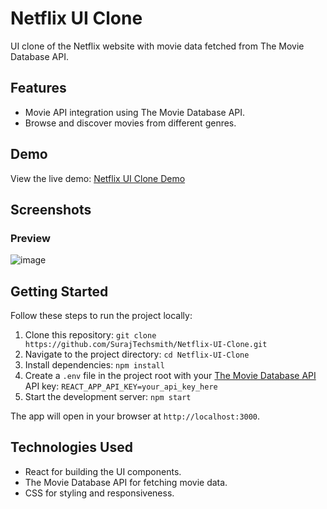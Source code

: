 # Netflix UI Clone

UI clone of the Netflix website with movie data fetched from The Movie Database API.

## Features

- Movie API integration using The Movie Database API.
- Browse and discover movies from different genres.

## Demo

View the live demo: [Netflix UI Clone Demo](https://netflix-ui-clone-tau.vercel.app/)

## Screenshots

### Preview
 ![image](https://user-images.githubusercontent.com/132484115/236623316-06557976-a5ad-4c91-b4fe-d7edbe75a59e.png)

## Getting Started

Follow these steps to run the project locally:

1. Clone this repository: `git clone https://github.com/SurajTechsmith/Netflix-UI-Clone.git`
2. Navigate to the project directory: `cd Netflix-UI-Clone`
3. Install dependencies: `npm install`
4. Create a `.env` file in the project root with your [The Movie Database API](https://www.themoviedb.org/documentation/api) API key: `REACT_APP_API_KEY=your_api_key_here`
5. Start the development server: `npm start`

The app will open in your browser at `http://localhost:3000`.


## Technologies Used

- React for building the UI components.
- The Movie Database API for fetching movie data.
- CSS for styling and responsiveness.


